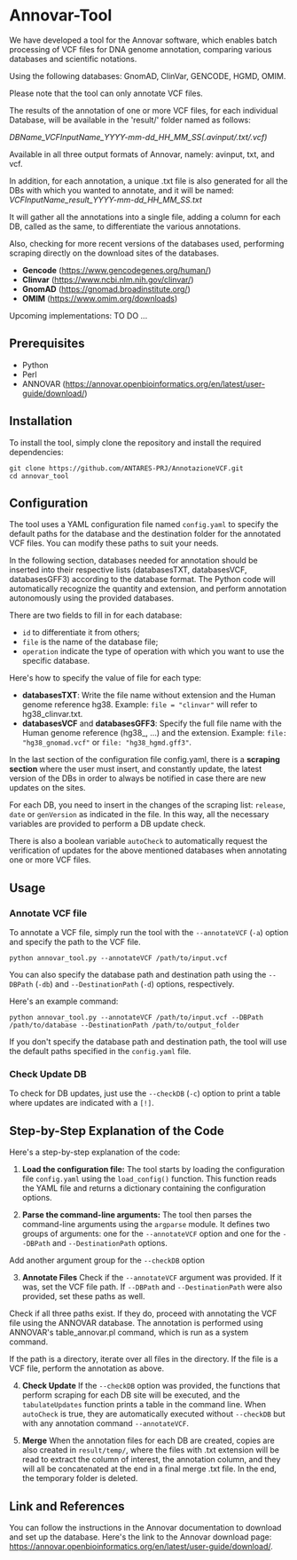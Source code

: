 # Annovar-Tool

We have developed a tool for the Annovar software, which enables batch processing of VCF files for DNA genome annotation, comparing various databases and scientific notations.

Using the following databases: GnomAD, ClinVar, GENCODE, HGMD, OMIM.

Please note that the tool can only annotate VCF files.

The results of the annotation of one or more VCF files, for each individual Database, will be available in the 'result/' folder named as follows:

*DBName_VCFInputName_YYYY-mm-dd_HH_MM_SS(.avinput/.txt/.vcf)*

Available in all three output formats of Annovar, namely: avinput, txt, and vcf.

In addition, for each annotation, a unique .txt file is also generated for all the DBs with which you wanted to annotate, and it will be named:
*VCFInputName_result_YYYY-mm-dd_HH_MM_SS.txt*

It will gather all the annotations into a single file, adding a column for each DB, called as the same, to differentiate the various annotations.

Also, checking for more recent versions of the databases used, performing scraping directly on the download sites of the databases.
- **Gencode** (https://www.gencodegenes.org/human/)
- **Clinvar** (https://www.ncbi.nlm.nih.gov/clinvar/)
- **GnomAD** (https://gnomad.broadinstitute.org/)
- **OMIM** (https://www.omim.org/downloads)

Upcoming implementations:
TO DO ...


## Prerequisites

- Python
- Perl
- ANNOVAR (https://annovar.openbioinformatics.org/en/latest/user-guide/download/)


## Installation

To install the tool, simply clone the repository and install the required dependencies:

```
git clone https://github.com/ANTARES-PRJ/AnnotazioneVCF.git
cd annovar_tool
```


## Configuration

The tool uses a YAML configuration file named `config.yaml` to specify the default paths for the database and the destination folder for the annotated VCF files. You can modify these paths to suit your needs.

In the following section, databases needed for annotation should be inserted into their respective lists (databasesTXT, databasesVCF, databasesGFF3) according to the database format. The Python code will automatically recognize the quantity and extension, and perform annotation autonomously using the provided databases.

There are two fields to fill in for each database:
- `id` to differentiate it from others;
- `file` is the name of the database file;
- `operation` indicate the type of operation with which you want to use the specific database.

Here's how to specify the value of file for each type:
- **databasesTXT**: Write the file name without extension and the Human genome reference hg38.
Example: `file = "clinvar"` will refer to hg38_clinvar.txt.
- **databasesVCF** and **databasesGFF3**: Specify the full file name with the Human genome reference (hg38_, ...) and the extension.
Example: `file: "hg38_gnomad.vcf"` or `file: "hg38_hgmd.gff3"`.

In the last section of the configuration file config.yaml, there is a **scraping section** where the user must insert, and constantly update, the latest version of the DBs in order to always be notified in case there are new updates on the sites.

For each DB, you need to insert in the changes of the scraping list: `release`, `date` or `genVersion` as indicated in the file. In this way, all the necessary variables are provided to perform a DB update check.

There is also a boolean variable `autoCheck` to automatically request the verification of updates for the above mentioned databases when annotating one or more VCF files.

## Usage

### Annotate VCF file

To annotate a VCF file, simply run the tool with the `--annotateVCF` (`-a`) option and specify the path to the VCF file. 
```
python annovar_tool.py --annotateVCF /path/to/input.vcf
```

You can also specify the database path and destination path using the `--DBPath` (`-db`) and `--DestinationPath` (`-d`) options, respectively.

Here's an example command:

```
python annovar_tool.py --annotateVCF /path/to/input.vcf --DBPath /path/to/database --DestinationPath /path/to/output_folder
```

If you don't specify the database path and destination path, the tool will use the default paths specified in the `config.yaml` file.

### Check Update DB

To check for DB updates, just use the `--checkDB` (`-c`) option to print a table where updates are indicated with a `[!]`.


## Step-by-Step Explanation of the Code

Here's a step-by-step explanation of the code:

1. **Load the configuration file:** The tool starts by loading the configuration file `config.yaml` using the `load_config()` function. This function reads the YAML file and returns a dictionary containing the configuration options.

2. **Parse the command-line arguments:** The tool then parses the command-line arguments using the `argparse` module. It defines two groups of arguments: one for the `--annotateVCF` option and one for the `--DBPath` and `--DestinationPath` options.

Add another argument group for the `--checkDB` option

3. **Annotate Files** Check if the `--annotateVCF` argument was provided. If it was, set the VCF file path. If `--DBPath` and `--DestinationPath` were also provided, set these paths as well.

Check if all three paths exist. If they do, proceed with annotating the VCF file using the ANNOVAR database. The annotation is performed using ANNOVAR's table_annovar.pl command, which is run as a system command.

If the path is a directory, iterate over all files in the directory. If the file is a VCF file, perform the annotation as above.

4. **Check Update** If the `--checkDB` option was provided, the functions that perform scraping for each DB site will be executed, and the `tabulateUpdates` function prints a table in the command line. When `autoCheck` is true, they are automatically executed without `--checkDB` but with any annotation command `--annotateVCF`.

5. **Merge** When the annotation files for each DB are created, copies are also created in `result/temp/`, where the files with .txt extension will be read to extract the column of interest, the annotation column, and they will all be concatenated at the end in a final merge .txt file. In the end, the temporary folder is deleted.


## Link and References

 You can follow the instructions in the Annovar documentation to download and set up the database. Here's the link to the Annovar download page:
 https://annovar.openbioinformatics.org/en/latest/user-guide/download/.